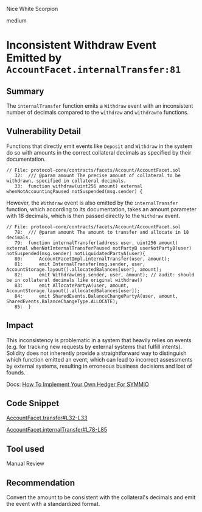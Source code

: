 Nice White Scorpion

medium

# Inconsistent Withdraw Event Emitted by `AccountFacet.internalTransfer:81`

## Summary

The `internalTransfer` function emits a `Withdraw` event with an inconsistent number of decimals compared to the `withdraw` and `withdrawTo` functions.

## Vulnerability Detail

Functions that directly emit events like `Deposit` and `Withdraw` in the system do so with amounts in the correct collateral decimals as specified by their documentation.

```solidity
// File: protocol-core/contracts/facets/Account/AccountFacet.sol
   32: 	/// @param amount The precise amount of collateral to be withdrawn, specified in collateral decimals.
   33: 	function withdraw(uint256 amount) external whenNotAccountingPaused notSuspended(msg.sender) {
```

However, the `Withdraw` event is also emitted by the `internalTransfer` function, which according to its documentation, takes an amount parameter with 18 decimals, which is then passed directly to the `Withdraw` event.

```solidity
// File: protocol-core/contracts/facets/Account/AccountFacet.sol
   78: 	/// @param amount The amount to transfer and allocate in 18 decimals.
   79: 	function internalTransfer(address user, uint256 amount) external whenNotInternalTransferPaused notPartyB userNotPartyB(user) notSuspended(msg.sender) notLiquidatedPartyA(user){
   80: 		AccountFacetImpl.internalTransfer(user, amount);
   81: 		emit InternalTransfer(msg.sender, user, AccountStorage.layout().allocatedBalances[user], amount);
   82: 		emit Withdraw(msg.sender, user, amount); // audit: should be in collateral decimals like original withdraw()
   83: 		emit AllocatePartyA(user, amount, AccountStorage.layout().allocatedBalances[user]);
   84: 		emit SharedEvents.BalanceChangePartyA(user, amount, SharedEvents.BalanceChangeType.ALLOCATE);
   85: 	}
```

## Impact

This inconsistency is problematic in a system that heavily relies on events (e.g.  for tracking new requests by external systems that fulfill intents). Solidity does not inherently provide a straightforward way to distinguish which function emitted an event, which can lead to incorrect assessments by external systems, resulting in erroneous business decisions  and lost of founds.

Docs: [How To Implement Your Own Hedger For SYMMIO
](https://github.com/SYMM-IO/docs/blob/main/hedger_docs/How%20To%20Implement%20Your%20Own%20Hedger%20For%20SYMMIO.md#1-introduction)

## Code Snippet

[AccountFacet.transfer#L32-L33](https://github.com/sherlock-audit/2024-06-symmetrical-update-2/blob/f5b76ca33f5f05b927a9c0f2f57938e919d6420b/protocol-core/contracts/facets/Account/AccountFacet.sol#L32-L33)

[AccountFacet.internalTransfer#L78-L85](https://github.com/sherlock-audit/2024-06-symmetrical-update-2/blob/f5b76ca33f5f05b927a9c0f2f57938e919d6420b/protocol-core/contracts/facets/Account/AccountFacet.sol#L78-L85)
## Tool used

Manual Review

## Recommendation

Convert the amount to be consistent with the collateral's decimals and emit the event with a standardized format.